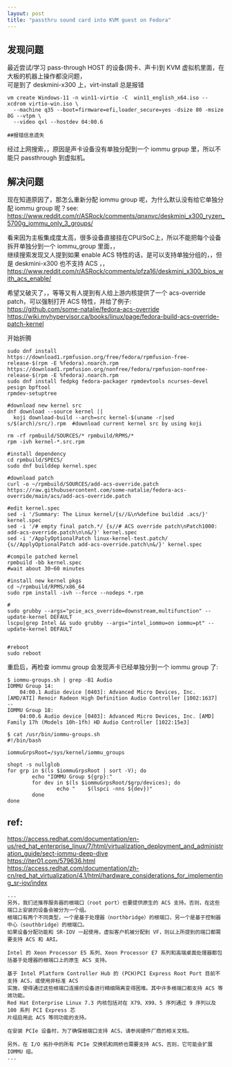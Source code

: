 ```yaml
---
layout: post
title: "passthru sound card into KVM guest on Fedora"
---
```


## 发现问题
最近尝试/学习 pass-through HOST 的设备(网卡、声卡)到 KVM 虚拟机里面，在大板的机器上操作都没问题，  
可是到了 deskmini-x300 上，virt-install 总是报错

```
vm create Windows-11 -n win11-virtio -C  win11_english_x64.iso --xcdrom virtio-win.iso \
  --machine q35 --boot=firmware=efi,loader_secure=yes -dsize 80 -msize 8G --vtpm \
  --video qxl --hostdev 04:00.6
  
##报错信息遗失
```

经过上网搜索，，原因是声卡设备没有单独分配到一个 iommu grpup 里，所以不能只 passthrough 到虚拟机。

## 解决问题
现在知道原因了，那怎么重新分配 iommu group 呢，为什么默认没有给它单独分配 iommu group 呢？see:  
https://www.reddit.com/r/ASRock/comments/qnxnvc/deskmini_x300_ryzen_5700g_iommu_only_3_groups/  

看来因为主板集成度太高，很多设备直接挂在CPU/SoC上，所以不能把每个设备拆开单独分到一个 iommu_group 里面，，  
继续搜索发现又人提到如果 enable ACS 特性的话，是可以支持单独分组的，，但是 deskmini-x300 也不支持 ACS ，，  
https://www.reddit.com/r/ASRock/comments/pfza16/deskmini_x300_bios_with_acs_enable/  

希望又破灭了，，等等又有人提到有人给上游内核提供了一个 acs-override patch，可以强制打开 ACS 特性，并给了例子:  
https://github.com/some-natalie/fedora-acs-override  
https://wiki.myhypervisor.ca/books/linux/page/fedora-build-acs-override-patch-kernel  

开始折腾
```
sudo dnf install https://download1.rpmfusion.org/free/fedora/rpmfusion-free-release-$(rpm -E %fedora).noarch.rpm https://download1.rpmfusion.org/nonfree/fedora/rpmfusion-nonfree-release-$(rpm -E %fedora).noarch.rpm
sudo dnf install fedpkg fedora-packager rpmdevtools ncurses-devel pesign bpftool
rpmdev-setuptree

#download new kernel src
dnf download --source kernel ||
  koji download-build --arch=src kernel-$(uname -r|sed s/$(arch)/src/).rpm  #download current kernel src by using koji

rm -rf rpmbuild/SOURCES/* rpmbuild/RPMS/*
rpm -ivh kernel-*.src.rpm

#install dependency
cd rpmbuild/SPECS/
sudo dnf builddep kernel.spec

#download patch
curl -o ~/rpmbuild/SOURCES/add-acs-override.patch https://raw.githubusercontent.com/some-natalie/fedora-acs-override/main/acs/add-acs-override.patch

#edit kernel.spec
sed -i '/Summary: The Linux kernel/{s//&\n%define buildid .acs/}' kernel.spec
sed -i '/# empty final patch.*/ {s//# ACS override patch\nPatch1000: add-acs-override.patch\n\n&/}' kernel.spec
sed -i '/ApplyOptionalPatch linux-kernel-test.patch/ {s//ApplyOptionalPatch add-acs-override.patch\n&/}' kernel.spec

#compile patched kernel
rpmbuild -bb kernel.spec
#wait about 30~60 minutes

#install new kernel pkgs
cd ~/rpmbuild/RPMS/x86_64
sudo rpm install -ivh --force --nodeps *.rpm

#
sudo grubby --args="pcie_acs_override=downstream,multifunction" --update-kernel DEFAULT  
lscpu|grep Intel && sudo grubby --args="intel_iommu=on iommu=pt" --update-kernel DEFAULT  


#reboot
sudo reboot
```

重启后，再检查 iommu group 会发现声卡已经单独分到一个 iommu group 了:
```
$ iommu-groups.sh | grep -B1 Audio
IOMMU Group 14:
    04:00.1 Audio device [0403]: Advanced Micro Devices, Inc. [AMD/ATI] Renoir Radeon High Definition Audio Controller [1002:1637]
--
IOMMU Group 18:
    04:00.6 Audio device [0403]: Advanced Micro Devices, Inc. [AMD] Family 17h (Models 10h-1fh) HD Audio Controller [1022:15e3]
```

```
$ cat /usr/bin/iommu-groups.sh 
#!/bin/bash

iommuGrpsRoot=/sys/kernel/iommu_groups

shopt -s nullglob
for grp in $(ls $iommuGrpsRoot | sort -V); do
        echo "IOMMU Group ${grp}:"
        for dev in $(ls $iommuGrpsRoot/$grp/devices); do
                echo "    $(lspci -nns ${dev})"
        done
done
```

## ref:

https://access.redhat.com/documentation/en-us/red_hat_enterprise_linux/7/html/virtualization_deployment_and_administration_guide/sect-iommu-deep-dive  
https://iter01.com/579636.html  
https://access.redhat.com/documentation/zh-cn/red_hat_virtualization/4.1/html/hardware_considerations_for_implementing_sr-iov/index  

```
...
另外，我们还推荐服务器的根端口（root port）也要提供原生的 ACS 支持。否则，在这些端口上安装的设备会被分为一个组。
根端口有两个不同类型，一个是基于处理器（northbridge）的根端口，另一个是基于控制器中心（southbridge）的根端口。
如果设备分配功能和 SR-IOV 一起使用，虚拟客户机被分配到 VF，则以上所提到的端口都需要支持 ACS 和 ARI。

Intel 的 Xeon Processor E5 系列、Xeon Processor E7 系列和高端桌面处理器都包括基于处理器的根端口上的原生 ACS 支持。

基于 Intel Platform Controller Hub 的 (PCH)PCI Express Root Port 目前不支持 ACS，或使用非标准 ACS
实施，使得通过这些根端口连接的设备进行精细隔离变得困难。其中许多根端口都支持 ACS 等效功能。
Red Hat Enterprise Linux 7.3 内核包括对在 X79、X99、5 序列通过 9 序列以及 100 系列 PCI Express 芯
片组启用此 ACS 等同功能的支持。

在安装 PCIe 设备时，为了确保根端口支持 ACS，请参阅硬件厂商的相关文档。

另外，在 I/O 拓扑中的所有 PCIe 交换机和网桥也需要支持 ACS，否则，它可能会扩展 IOMMU 组。
...
```
